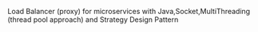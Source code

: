 Load Balancer (proxy) for microservices  with Java,Socket,MultiThreading (thread pool approach) and Strategy Design Pattern


